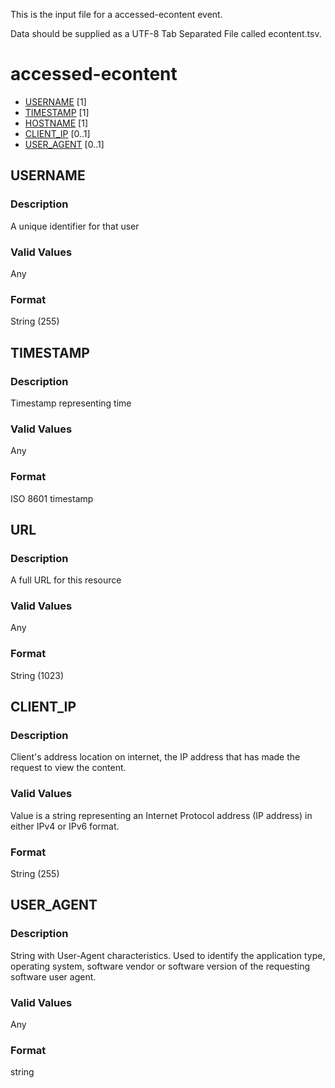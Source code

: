This is the input file for a accessed-econtent event.

Data should be supplied as a UTF-8 Tab Separated File called econtent.tsv.

# accessed-econtent

* [USERNAME](#username) [1]
* [TIMESTAMP](#timestamp) [1]
* [HOSTNAME](#hostname) [1]
* [CLIENT_IP](#client_ip) [0..1]
* [USER_AGENT](#user_agent) [0..1]



## USERNAME 
### Description

A unique identifier for that user

### Valid Values
Any

### Format
String (255)

## TIMESTAMP
### Description

Timestamp representing time

### Valid Values
Any

### Format
ISO 8601 timestamp

## URL 
### Description

A full URL for this resource

### Valid Values
Any

### Format
String (1023)


## CLIENT_IP 
### Description

Client's address location on internet, the IP address that has made the request to view the content.

### Valid Values
Value is a string representing an Internet Protocol address (IP address) in either IPv4 or IPv6 format.

### Format
String (255)

## USER_AGENT 
### Description
String with User-Agent characteristics. Used to identify the application type, operating system, software vendor or software version of the requesting software user agent. 

### Valid Values
Any

### Format
string